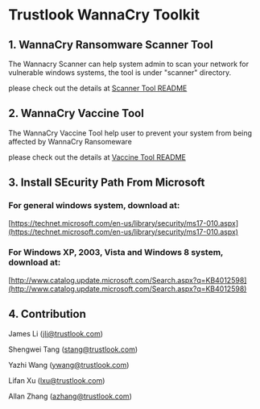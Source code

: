 
# Trustlook WannaCry Toolkit

## 1. WannaCry Ransomware Scanner Tool

The Wannacry Scanner can help system admin to scan your network for vulnerable windows systems, the tool is under "scanner" directory.

please check out the details at [Scanner Tool README](scanner/README.md)

## 2. WannaCry Vaccine Tool
 
The WannaCry Vaccine Tool help user to prevent your system from being affected by WannaCry Ransomeware

please check out the details at [Vaccine Tool README](vaccine/README.md)

## 3. Install SEcurity Path From Microsoft

### For general windows system, download at:
[https://technet.microsoft.com/en-us/library/security/ms17-010.aspx](https://technet.microsoft.com/en-us/library/security/ms17-010.aspx)

### For Windows XP, 2003, Vista and Windows 8 system, download at:
[http://www.catalog.update.microsoft.com/Search.aspx?q=KB4012598](http://www.catalog.update.microsoft.com/Search.aspx?q=KB4012598)

## 4. Contribution

James Li (jli@trustlook.com)

Shengwei Tang (stang@trustlook.com)

Yazhi Wang (ywang@trustlook.com)

Lifan Xu (lxu@trustlook.com)

Allan Zhang (azhang@trustlook.com)
